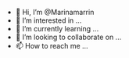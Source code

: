 - 👋 Hi, I’m @Marinamarrin
- 👀 I’m interested in ...
- 🌱 I’m currently learning ...
- 💞️ I’m looking to collaborate on ...
- 📫 How to reach me ...

<!---
Marinamarrin/Marinamarrin is a ✨ special ✨ repository because its `README.md` (this file) appears on your GitHub profile.
You can click the Preview link to take a look at your changes.
--->
